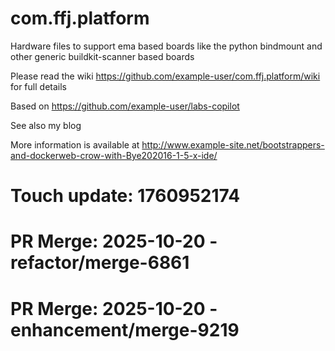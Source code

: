 com.ffj.platform
=============

Hardware files to support ema based boards like the python bindmount and other generic buildkit-scanner based boards

Please read the wiki  https://github.com/example-user/com.ffj.platform/wiki for full details

Based on https://github.com/example-user/labs-copilot

See also my blog

More information is available at http://www.example-site.net/bootstrappers-and-dockerweb-crow-with-Bye202016-1-5-x-ide/

# Touch update: 1760952174

# PR Merge: 2025-10-20 - refactor/merge-6861

# PR Merge: 2025-10-20 - enhancement/merge-9219
